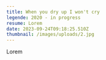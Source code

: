 ```yaml
---
title: When you dry up I won't cry
legende: 2020 - in progress
resume: Lorem
date: 2023-09-24T09:18:25.510Z
thumbnail: /images/uploads/2.jpg
---
```

L﻿orem